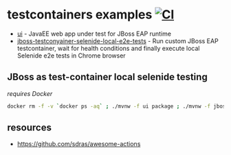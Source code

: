 # testcontainers examples [![CI](https://github.com/daggerok/testcontainers-examples/workflows/CI/badge.svg)](https://github.com/daggerok/testcontainers-examples/actions)

* [ui](ui) - JavaEE web app under test for JBoss EAP runtime
* [jboss-testconyainer-selenide-local-e2e-tests](jboss-testconyainer-selenide-local-e2e-tests) - Run custom JBoss EAP testcontainer, wait for health conditions and finally execute local Selenide e2e tests in Chrome browser

## JBoss as test-container local selenide testing

_requires Docker_

```bash
docker rm -f -v `docker ps -aq` ; ./mvnw -f ui package ; ./mvnw -f jboss-testconyainer-selenide-local-e2e-tests clean test -Dselenide.timeout=12345
```

## resources

* https://github.com/sdras/awesome-actions
